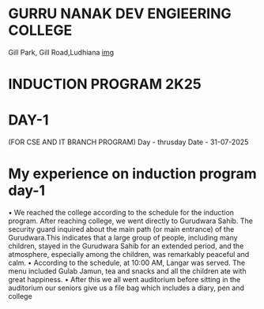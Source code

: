 # GURRU NANAK DEV ENGIEERING COLLEGE
   Gill Park, Gill Road,Ludhiana
   [img](http://share.google/images/KokcoNiv7MfvH18BK)
# INDUCTION PROGRAM 2K25
# DAY-1
   (FOR CSE AND IT BRANCH PROGRAM)
Day - thrusday
Date - 31-07-2025
# My experience on induction program day-1 
• We reached the college according to the schedule for the induction program. After reaching college, we went directly to Gurudwara Sahib. The security guard inquired about the main path (or main entrance) of the Gurudwara.This indicates that a large group of people, including many children, stayed in the Gurudwara Sahib for an extended period, and the atmosphere, especially among the children, was remarkably peaceful and calm.
• According to the schedule, at 10:00 AM, Langar was served. The menu included Gulab Jamun, tea and snacks and all the children ate with great happiness.
• After this we all went auditorium before sitting in the auditorium our seniors give us a file bag which includes a diary, pen and college 
